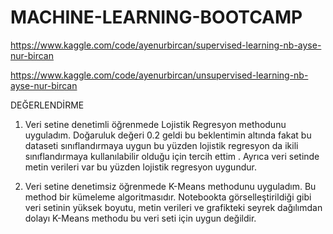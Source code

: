 # MACHINE-LEARNING-BOOTCAMP


https://www.kaggle.com/code/ayenurbircan/supervised-learning-nb-ayse-nur-bircan

https://www.kaggle.com/code/ayenurbircan/unsupervised-learning-nb-ayse-nur-bircan

DEĞERLENDİRME
1) Veri setine denetimli öğrenmede Lojistik Regresyon methodunu uyguladım. Doğaruluk değeri 0.2 geldi bu beklentimin altında fakat bu dataseti sınıflandırmaya uygun bu yüzden lojistik regresyon da ikili sınıflandırmaya kullanılabilir olduğu için tercih ettim . Ayrıca veri setinde metin verileri var bu yüzden lojistik regresyon uygundur.

2) Veri setine denetimsiz öğrenmede K-Means methodunu  uyguladım. Bu method bir kümeleme algoritmasıdır. Notebookta görselleştirildiği gibi veri setinin yüksek boyutu, metin verileri ve grafikteki seyrek dağılımdan dolayı K-Means methodu bu veri seti için uygun değildir.
